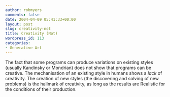 ```yaml
---
author: robmyers
comments: false
date: 2004-04-09 05:41:33+00:00
layout: post
slug: creativity-not
title: Creativity (Not)
wordpress_id: 113
categories:
- Generative Art
---
```


The fact that some programs can produce variations on existing styles (usually Kandinsky or Mondrian) does not show that programs can be creative. The mechanisation of an existing style in humans shows a _lack_ of creativity. The creation of new styles (the discovering and solving of new problems) is the hallmark of creativity, as long as the results are Realistic for the conditions of their production.

  


